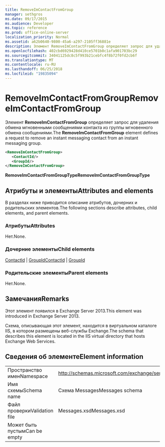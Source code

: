 ```yaml
---
title: RemoveImContactFromGroup
manager: sethgros
ms.date: 09/17/2015
ms.audience: Developer
ms.topic: reference
ms.prod: office-online-server
localization_priority: Normal
ms.assetid: a62b0640-9800-45a6-a297-2105ff36881e
description: Элемент RemoveImContactFromGroup определяет запрос для удаления обмена мгновенными сообщениями контакта из группы мгновенного обмена сообщениями.
ms.openlocfilehash: 402cbd6929428d410ce5701b0c1afa901703bc29
ms.sourcegitcommit: 34041125dc8c5f993b21cebfc4f8b72f0fd2cb6f
ms.translationtype: MT
ms.contentlocale: ru-RU
ms.lasthandoff: 06/25/2018
ms.locfileid: "19835094"
---
```

# <a name="removeimcontactfromgroup"></a><span data-ttu-id="5ca01-103">RemoveImContactFromGroup</span><span class="sxs-lookup"><span data-stu-id="5ca01-103">RemoveImContactFromGroup</span></span>

<span data-ttu-id="5ca01-104">Элемент **RemoveImContactFromGroup** определяет запрос для удаления обмена мгновенными сообщениями контакта из группы мгновенного обмена сообщениями.</span><span class="sxs-lookup"><span data-stu-id="5ca01-104">The **RemoveImContactFromGroup** element defines a request to remove an instant messaging contact from an instant messaging group.</span></span> 
  
```XML
<RemoveImContactFromGroup>
   <ContactId/>
   <GroupId/>
</RemoveImContactFromGroup>
```

 <span data-ttu-id="5ca01-105">**RemoveImContactFromGroupType**</span><span class="sxs-lookup"><span data-stu-id="5ca01-105">**RemoveImContactFromGroupType**</span></span>
## <a name="attributes-and-elements"></a><span data-ttu-id="5ca01-106">Атрибуты и элементы</span><span class="sxs-lookup"><span data-stu-id="5ca01-106">Attributes and elements</span></span>

<span data-ttu-id="5ca01-107">В разделах ниже приводится описание атрибутов, дочерних и родительских элементов.</span><span class="sxs-lookup"><span data-stu-id="5ca01-107">The following sections describe attributes, child elements, and parent elements.</span></span>
  
### <a name="attributes"></a><span data-ttu-id="5ca01-108">Атрибуты</span><span class="sxs-lookup"><span data-stu-id="5ca01-108">Attributes</span></span>

<span data-ttu-id="5ca01-109">Нет.</span><span class="sxs-lookup"><span data-stu-id="5ca01-109">None.</span></span>
  
### <a name="child-elements"></a><span data-ttu-id="5ca01-110">Дочерние элементы</span><span class="sxs-lookup"><span data-stu-id="5ca01-110">Child elements</span></span>

<span data-ttu-id="5ca01-111">[ContactId](contactid.md) | [GroupId](groupid.md)</span><span class="sxs-lookup"><span data-stu-id="5ca01-111">[ContactId](contactid.md) | [GroupId](groupid.md)</span></span>
  
### <a name="parent-elements"></a><span data-ttu-id="5ca01-112">Родительские элементы</span><span class="sxs-lookup"><span data-stu-id="5ca01-112">Parent elements</span></span>

<span data-ttu-id="5ca01-113">Нет.</span><span class="sxs-lookup"><span data-stu-id="5ca01-113">None.</span></span>
  
## <a name="remarks"></a><span data-ttu-id="5ca01-114">Замечания</span><span class="sxs-lookup"><span data-stu-id="5ca01-114">Remarks</span></span>

<span data-ttu-id="5ca01-115">Этот элемент появился в Exchange Server 2013.</span><span class="sxs-lookup"><span data-stu-id="5ca01-115">This element was introduced in Exchange Server 2013.</span></span>
  
<span data-ttu-id="5ca01-116">Схема, описывающая этот элемент, находится в виртуальном каталоге IIS, в котором размещены веб-службы Exchange.</span><span class="sxs-lookup"><span data-stu-id="5ca01-116">The schema that describes this element is located in the IIS virtual directory that hosts Exchange Web Services.</span></span>
  
## <a name="element-information"></a><span data-ttu-id="5ca01-117">Сведения об элементе</span><span class="sxs-lookup"><span data-stu-id="5ca01-117">Element information</span></span>

|||
|:-----|:-----|
|<span data-ttu-id="5ca01-118">Пространство имен</span><span class="sxs-lookup"><span data-stu-id="5ca01-118">Namespace</span></span>  <br/> |http://schemas.microsoft.com/exchange/services/2006/messages  <br/> |
|<span data-ttu-id="5ca01-119">Имя схемы</span><span class="sxs-lookup"><span data-stu-id="5ca01-119">Schema name</span></span>  <br/> |<span data-ttu-id="5ca01-120">Схема Messages</span><span class="sxs-lookup"><span data-stu-id="5ca01-120">Messages schema</span></span>  <br/> |
|<span data-ttu-id="5ca01-121">Файл проверки</span><span class="sxs-lookup"><span data-stu-id="5ca01-121">Validation file</span></span>  <br/> |<span data-ttu-id="5ca01-122">Messages.xsd</span><span class="sxs-lookup"><span data-stu-id="5ca01-122">Messages.xsd</span></span>  <br/> |
|<span data-ttu-id="5ca01-123">Может быть пустым</span><span class="sxs-lookup"><span data-stu-id="5ca01-123">Can be empty</span></span>  <br/> ||
   

